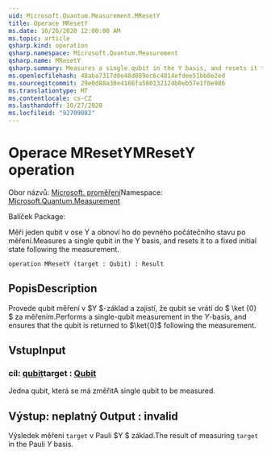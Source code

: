 ```yaml
---
uid: Microsoft.Quantum.Measurement.MResetY
title: Operace MResetY
ms.date: 10/26/2020 12:00:00 AM
ms.topic: article
qsharp.kind: operation
qsharp.namespace: Microsoft.Quantum.Measurement
qsharp.name: MResetY
qsharp.summary: Measures a single qubit in the Y basis, and resets it to a fixed initial state following the measurement.
ms.openlocfilehash: 48aba7317d0e48d089ec6c4814efdee51bb8e2ed
ms.sourcegitcommit: 29e0d88a30e4166fa580132124b0eb57e1f0e986
ms.translationtype: MT
ms.contentlocale: cs-CZ
ms.lasthandoff: 10/27/2020
ms.locfileid: "92709082"
---
```

# <a name="mresety-operation"></a><span data-ttu-id="12d3a-102">Operace MResetY</span><span class="sxs-lookup"><span data-stu-id="12d3a-102">MResetY operation</span></span>

<span data-ttu-id="12d3a-103">Obor názvů: [Microsoft. proměření](xref:Microsoft.Quantum.Measurement)</span><span class="sxs-lookup"><span data-stu-id="12d3a-103">Namespace: [Microsoft.Quantum.Measurement](xref:Microsoft.Quantum.Measurement)</span></span>

<span data-ttu-id="12d3a-104">Balíček [](https://nuget.org/packages/)</span><span class="sxs-lookup"><span data-stu-id="12d3a-104">Package: [](https://nuget.org/packages/)</span></span>


<span data-ttu-id="12d3a-105">Měří jeden qubit v ose Y a obnoví ho do pevného počátečního stavu po měření.</span><span class="sxs-lookup"><span data-stu-id="12d3a-105">Measures a single qubit in the Y basis, and resets it to a fixed initial state following the measurement.</span></span>

```qsharp
operation MResetY (target : Qubit) : Result
```


## <a name="description"></a><span data-ttu-id="12d3a-106">Popis</span><span class="sxs-lookup"><span data-stu-id="12d3a-106">Description</span></span>

<span data-ttu-id="12d3a-107">Provede qubit měření v $Y $-základ a zajistí, že qubit se vrátí do $ \ket {0} $ za měřením.</span><span class="sxs-lookup"><span data-stu-id="12d3a-107">Performs a single-qubit measurement in the $Y$-basis, and ensures that the qubit is returned to $\ket{0}$ following the measurement.</span></span>

## <a name="input"></a><span data-ttu-id="12d3a-108">Vstup</span><span class="sxs-lookup"><span data-stu-id="12d3a-108">Input</span></span>

### <a name="target--qubit"></a><span data-ttu-id="12d3a-109">cíl: [qubit](xref:microsoft.quantum.lang-ref.qubit)</span><span class="sxs-lookup"><span data-stu-id="12d3a-109">target : [Qubit](xref:microsoft.quantum.lang-ref.qubit)</span></span>

<span data-ttu-id="12d3a-110">Jedna qubit, která se má změřit</span><span class="sxs-lookup"><span data-stu-id="12d3a-110">A single qubit to be measured.</span></span>



## <a name="output--__invalidresult__"></a><span data-ttu-id="12d3a-111">Výstup: __neplatný <Result>__</span><span class="sxs-lookup"><span data-stu-id="12d3a-111">Output : __invalid<Result>__</span></span>

<span data-ttu-id="12d3a-112">Výsledek měření `target` v Pauli $Y $ základ.</span><span class="sxs-lookup"><span data-stu-id="12d3a-112">The result of measuring `target` in the Pauli $Y$ basis.</span></span>